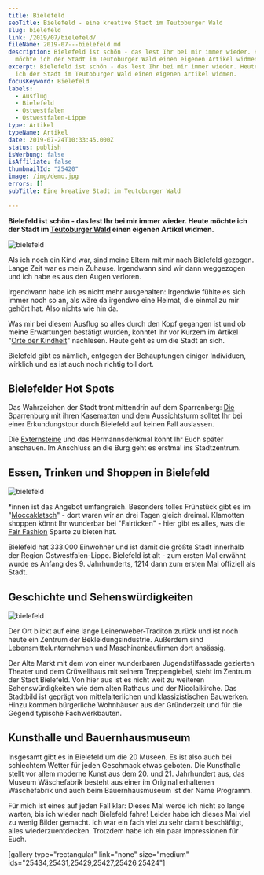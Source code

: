 ```yaml
---
title: Bielefeld
seoTitle: Bielefeld - eine kreative Stadt im Teutoburger Wald
slug: bielefeld
link: /2019/07/bielefeld/
fileName: 2019-07---bielefeld.md
description: Bielefeld ist schön - das lest Ihr bei mir immer wieder. Heute
  möchte ich der Stadt im Teutoburger Wald einen eigenen Artikel widmen.
excerpt: Bielefeld ist schön - das lest Ihr bei mir immer wieder. Heute möchte
  ich der Stadt im Teutoburger Wald einen eigenen Artikel widmen.
focusKeyword: Bielefeld
labels:
  - Ausflug
  - Bielefeld
  - Ostwestfalen
  - Ostwestfalen-Lippe
type: Artikel
typeName: Artikel
date: 2019-07-24T10:33:45.000Z
status: publish
isWerbung: false
isAffiliate: false
thumbnailId: "25420"
image: /img/demo.jpg
errors: []
subTitle: Eine kreative Stadt im Teutoburger Wald
  
---
```


**Bielefeld ist schön - das lest Ihr bei mir immer wieder. Heute möchte ich der
Stadt im [Teutoburger Wald](/2019/08/teutoburger-wald/) einen eigenen Artikel
widmen.**

![bielefeld](http://cardamonchai.com/wp-content/uploads/2019/07/2019-04-21-externsteine-teutoburger-wald-28-400x300.jpg)

Als ich noch ein Kind war, sind meine Eltern mit mir nach Bielefeld gezogen.
Lange Zeit war es mein Zuhause. Irgendwann sind wir dann weggezogen und ich habe
es aus den Augen verloren.

Irgendwann habe ich es nicht mehr ausgehalten: Irgendwie fühlte es sich immer
noch so an, als wäre da irgendwo eine Heimat, die einmal zu mir gehört hat. Also
nichts wie hin da.

Was mir bei diesem Ausflug so alles durch den Kopf gegangen ist und ob meine
Erwartungen bestätigt wurden, konntet Ihr vor Kurzem im Artikel
"[Orte der Kindheit](/2019/05/orte-der-kindheit/)" nachlesen. Heute geht es um
die Stadt an sich.

Bielefeld gibt es nämlich, entgegen der Behauptungen einiger Individuen,
wirklich und es ist auch noch richtig toll dort.

## Bielefelder Hot Spots

Das Wahrzeichen der Stadt tront mittendrin auf dem Sparrenberg:
[Die Sparrenburg](/2019/07/sparrenburg-bielefeld/) mit ihren Kasematten und dem
Aussichtsturm solltet Ihr bei einer Erkundungstour durch Bielefeld auf keinen
Fall auslassen.

Die [Externsteine](/2019/08/die-externsteine/) und das Hermannsdenkmal könnt Ihr
Euch später anschauen. Im Anschluss an die Burg geht es erstmal ins
Stadtzentrum.

## Essen, Trinken und Shoppen in Bielefeld

![bielefeld](http://cardamonchai.com/wp-content/uploads/2019/07/2019-04-21-externsteine-teutoburger-wald-30-400x300.jpg)

\*innen ist das Angebot umfangreich. Besonders tolles Frühstück gibt es im
"[Moccaklatsch](/2019/08/das-moccaklatsch-in-bielefeld/)" - dort waren wir an
drei Tagen gleich dreimal. Klamotten shoppen könnt Ihr wunderbar bei
"Fairticken" - hier gibt es alles, was die
[Fair Fashion](/2018/02/faire-klamotten/) Sparte zu bieten hat.

Bielefeld hat 333.000 Einwohner und ist damit die größte Stadt innerhalb der
Region Ostwestfalen-Lippe. Bielefeld ist alt - zum ersten Mal erwähnt wurde es
Anfang des 9. Jahrhunderts, 1214 dann zum ersten Mal offiziell als Stadt.

## Geschichte und Sehenswürdigkeiten

![bielefeld](http://cardamonchai.com/wp-content/uploads/2019/07/2019-04-21-externsteine-teutoburger-wald-34-400x533.jpg)

Der Ort blickt auf eine lange Leinenweber-Traditon zurück und ist noch heute ein
Zentrum der Bekleidungsindustrie. Außerdem sind Lebensmittelunternehmen und
Maschinenbaufirmen dort ansässig.

Der Alte Markt mit dem von einer wunderbaren Jugendstilfassade gezierten Theater
und dem Crüwellhaus mit seinem Treppengiebel, steht im Zentrum der Stadt
Bielefeld. Von hier aus ist es nicht weit zu weiteren Sehenswürdigkeiten wie dem
alten Rathaus und der Nicolaikirche. Das Stadtbild ist geprägt von
mittelalterlichen und klassizistischen Bauwerken. Hinzu kommen bürgerliche
Wohnhäuser aus der Gründerzeit und für die Gegend typische Fachwerkbauten.

## Kunsthalle und Bauernhausmuseum

Insgesamt gibt es in Bielefeld um die 20 Museen. Es ist also auch bei schlechtem
Wetter für jeden Geschmack etwas geboten. Die Kunsthalle stellt vor allem
moderne Kunst aus dem 20. und 21. Jahrhundert aus, das Museum Wäschefabrik
besteht aus einer im Original erhaltenen Wäschefabrik und auch beim
Bauernhausmuseum ist der Name Programm.

Für mich ist eines auf jeden Fall klar: Dieses Mal werde ich nicht so lange
warten, bis ich wieder nach Bielefeld fahre! Leider habe ich dieses Mal viel zu
wenig Bilder gemacht. Ich war ein fach viel zu sehr damit beschäftigt, alles
wiederzuentdecken. Trotzdem habe ich ein paar Impressionen für Euch.

[gallery type="rectangular" link="none" size="medium"
ids="25434,25431,25429,25427,25426,25424"]

  
